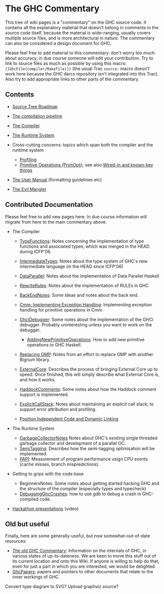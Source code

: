 # The GHC Commentary



This tree of wiki pages is a "commentary" on the GHC source code.  It contains all the explanatory material that doesn't belong in comments in the source code itself, because the material is wide-ranging, usually covers multiple source files, and is more architectural in nature.  The commentary can also be considered a design document for GHC.



Please feel free to add material to this commentary: don't worry too much about accuracy, in due course someone will edit your contribution.  Try to link to source files as much as possible by using this macro: `[[GhcFile(compiler/Makefile)]]` (the usual Trac `source:` macro doesn't work here because the GHC darcs repository isn't integrated into this Trac).  Also try to add appropriate links to other parts of the commentary.


## Contents


- [Source Tree Roadmap](commentary/source-tree)
- [The compilation pipeline](commentary/pipeline)

- [The Compiler](commentary/compiler)


  


- [The Runtime System](commentary/rts)


 


- Cross-cutting concerns: topics which span both the compiler and the runtime system

  - [Profiling](commentary/profiling)
  - [Primitive Operations (PrimOps)](commentary/prim-ops); see also [Wired-in and known-key things](commentary/compiler/wired-in)

- [The User Manual](commentary/user-manual) (formatting guidelines etc)

- [The Evil Mangler](commentary/evil-mangler)

## Contributed Documentation



Please feel free to add new pages here.  In due course information will migrate from here to the main commentary above.


- The Compiler

  - [TypeFunctions](type-functions): Notes concerning the implementation of type functions and associated types, which was merged in the HEAD during ICFP'06.
  - [IntermediateTypes](intermediate-types): Notes about the type system of GHC's new intermediate language (in the HEAD since ICFP'06)
  - [DataParallel](data-parallel): Notes about the implementation of Data Parallel Haskell
  - [RewriteRules](rewrite-rules): Notes about the implementation of RULEs in GHC
  - [BackEndNotes](back-end-notes): Some ideas and notes about the back end.
  - [Cmm: Implementing Exception Handling](commentary/cmm-exceptions): Implementing exception handling for primitive operations in Cmm
  - [GhciDebugger](ghci-debugger): Some notes about the implementation of the GHCi debugger. Probably uninteresting unless you want to work on the debugger.

    - [AddingNewPrimitiveOperations](adding-new-primitive-operations): How to add new primitive operations to GHC Haskell.
  - [Replacing GMP](replacing-gmp-notes): Notes from an effort to replace GMP with another Bignum library.
  - [ExternalCore](external-core): Describes the process of bringing External Core up to speed. Once finished, this will simply describe what External Core is, and how it works. 
  - [HaddockComments](haddock-comments): Some notes about how the Haddock comment support is implemented.
  - [ExplicitCallStack](explicit-call-stack): Notes about maintaining an explicit call stack, to support error attribution and profiling.
  - [Position Independent Code and Dynamic Linking](commentary/position-independent-code)

- The Runtime System

  - [GarbageCollectorNotes](garbage-collector-notes) Notes about GHC's existing single threaded garbage collector and development of a parallel GC.
  - [SemiTagging](semi-tagging): Describes how the semi-tagging optimisation will be implemented.
  - [PAPI](papi): Measurement of program performance usign CPU events (cache misses, branch mispredictions).

- Getting to grips with the code base

  - BeginnersNotes: Some notes about getting started hacking GHC and the structure of the compiler (especially types and typecheck)
  - [DebuggingGhcCrashes](debugging-ghc-crashes): how to use gdb to debug a crash in GHC-compiled code.

- [Hackathon presentations](about-videos) (video)


 


## Old but useful



Finally, here are some generally-useful, but now somewhat-out-of-date resources:


- [
  The old GHC Commentary](http://www.cse.unsw.edu.au/~chak/haskell/ghc/comm/): Information on the internals of GHC, in various states of up-to-dateness.  We are keen to move this stuff out of its current location and onto this Wiki.  If anyone is willing to help do that, even for just a part in which you are interested, we would be delighted.
- [GhcPapers](ghc-papers): papers and pointers to other documents that relate to the inner workings of GHC.


Convert type diagram to SVG? Upload graphviz source?


